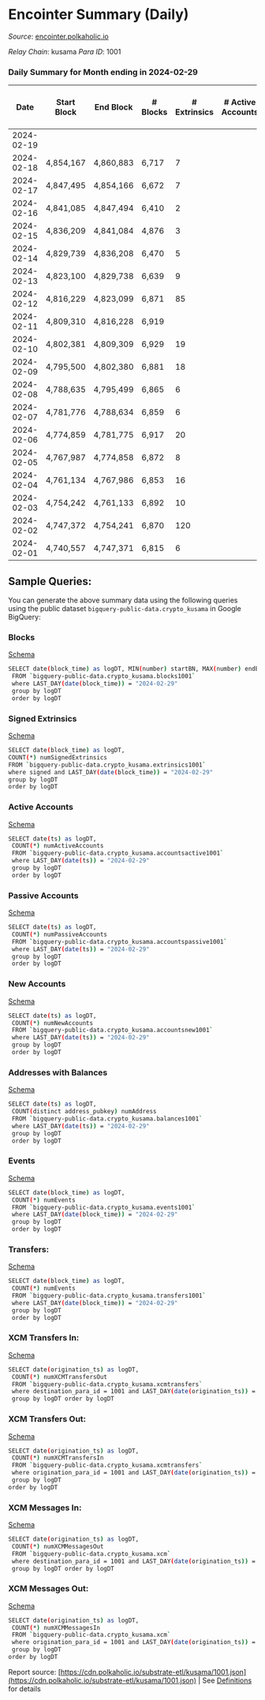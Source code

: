# Encointer Summary (Daily)

_Source_: [encointer.polkaholic.io](https://encointer.polkaholic.io)

*Relay Chain*: kusama
*Para ID*: 1001



### Daily Summary for Month ending in 2024-02-29


| Date    | Start Block | End Block | # Blocks | # Extrinsics | # Active Accounts | # Passive Accounts | # New Accounts | # Addresses | # Events  | # Transfers ($USD) | # XCM Transfers In ($USD) | # XCM Transfers Out ($USD) | # XCM In | # XCM Out | Issues |
|---------|-------------|-----------|----------|--------------|-------------------|--------------------|----------------|-------------|-----------|--------------------|---------------------------|----------------------------|----------|-----------|--------|
| 2024-02-19 |  |  |  |  |  |  |  |  |  |   |   |   |  |  |  |
| 2024-02-18 | 4,854,167 | 4,860,883 | 6,717 | 7 |  |  |  | 78 | 13,455 |   |   |   |  |  |  |
| 2024-02-17 | 4,847,495 | 4,854,166 | 6,672 | 7 |  |  |  | 78 | 13,372 |   |   |   |  |  |  |
| 2024-02-16 | 4,841,085 | 4,847,494 | 6,410 | 2 |  |  |  | 78 | 12,826 |   |   |   |  |  |  |
| 2024-02-15 | 4,836,209 | 4,841,084 | 4,876 | 3 |  |  |  | 78 | 9,764 |   |   |   |  |  |  |
| 2024-02-14 | 4,829,739 | 4,836,208 | 6,470 | 5 |  |  |  | 78 | 12,970 |   |   |   |  |  |  |
| 2024-02-13 | 4,823,100 | 4,829,738 | 6,639 | 9 |  |  |  | 78 | 13,306 |   |   |   |  |  |  |
| 2024-02-12 | 4,816,229 | 4,823,099 | 6,871 | 85 |  |  |  | 78 | 13,977 |   |   |   |  |  |  |
| 2024-02-11 | 4,809,310 | 4,816,228 | 6,919 |  |  |  |  | 78 | 13,842 |   |   |   |  |  |  |
| 2024-02-10 | 4,802,381 | 4,809,309 | 6,929 | 19 |  |  |  | 78 | 13,920 |   |   |   |  |  |  |
| 2024-02-09 | 4,795,500 | 4,802,380 | 6,881 | 18 |  |  |  | 78 | 13,822 |   |   |   |  |  |  |
| 2024-02-08 | 4,788,635 | 4,795,499 | 6,865 | 6 |  |  |  | 78 | 13,749 |   |   |   |  |  |  |
| 2024-02-07 | 4,781,776 | 4,788,634 | 6,859 | 6 |  |  |  | 78 | 13,738 |   |   |   |  |  |  |
| 2024-02-06 | 4,774,859 | 4,781,775 | 6,917 | 20 |  |  |  | 78 | 13,900 |   |   |   |  |  |  |
| 2024-02-05 | 4,767,987 | 4,774,858 | 6,872 | 8 |  |  |  | 78 | 13,768 |   |   |   |  |  |  |
| 2024-02-04 | 4,761,134 | 4,767,986 | 6,853 | 16 |  |  |  | 78 | 13,763 |   |   |   |  |  |  |
| 2024-02-03 | 4,754,242 | 4,761,133 | 6,892 | 10 |  |  |  | 78 | 13,826 |   |   |   |  |  |  |
| 2024-02-02 | 4,747,372 | 4,754,241 | 6,870 | 120 |  |  |  | 78 | 14,078 |   |   |   |  |  |  |
| 2024-02-01 | 4,740,557 | 4,747,371 | 6,815 | 6 |  |  |  | 78 | 13,652 |   |   |   |  |  |  |

## Sample Queries:
You can generate the above summary data using the following queries using the public dataset `bigquery-public-data.crypto_kusama` in Google BigQuery:


### Blocks 

[Schema](https://github.com/colorfulnotion/substrate-etl/blob/main/schema/blocks.json)

```bash
SELECT date(block_time) as logDT, MIN(number) startBN, MAX(number) endBN, COUNT(*) numBlocks 
 FROM `bigquery-public-data.crypto_kusama.blocks1001`  
 where LAST_DAY(date(block_time)) = "2024-02-29" 
 group by logDT 
 order by logDT
```

### Signed Extrinsics 

[Schema](https://github.com/colorfulnotion/substrate-etl/blob/main/schema/extrinsics.json)

```bash
SELECT date(block_time) as logDT, 
COUNT(*) numSignedExtrinsics 
FROM `bigquery-public-data.crypto_kusama.extrinsics1001`  
where signed and LAST_DAY(date(block_time)) = "2024-02-29" 
group by logDT 
order by logDT
```

### Active Accounts 

[Schema](https://github.com/colorfulnotion/substrate-etl/blob/main/schema/accountsactive.json)

```bash
SELECT date(ts) as logDT, 
 COUNT(*) numActiveAccounts 
 FROM `bigquery-public-data.crypto_kusama.accountsactive1001` 
 where LAST_DAY(date(ts)) = "2024-02-29" 
 group by logDT 
 order by logDT
```

### Passive Accounts 

[Schema](https://github.com/colorfulnotion/substrate-etl/blob/main/schema/accountspassive.json)

```bash
SELECT date(ts) as logDT, 
 COUNT(*) numPassiveAccounts 
 FROM `bigquery-public-data.crypto_kusama.accountspassive1001` 
 where LAST_DAY(date(ts)) = "2024-02-29" 
 group by logDT 
 order by logDT
```

### New Accounts 

[Schema](https://github.com/colorfulnotion/substrate-etl/blob/main/schema/accountsnew.json)

```bash
SELECT date(ts) as logDT, 
 COUNT(*) numNewAccounts 
 FROM `bigquery-public-data.crypto_kusama.accountsnew1001` 
 where LAST_DAY(date(ts)) = "2024-02-29" 
 group by logDT
 order by logDT
```

### Addresses with Balances 

[Schema](https://github.com/colorfulnotion/substrate-etl/blob/main/schema/balances.json)

```bash
SELECT date(ts) as logDT,
 COUNT(distinct address_pubkey) numAddress 
 FROM `bigquery-public-data.crypto_kusama.balances1001` 
 where LAST_DAY(date(ts)) = "2024-02-29" 
 group by logDT 
 order by logDT
```

### Events 

[Schema](https://github.com/colorfulnotion/substrate-etl/blob/main/schema/events.json)

```bash
SELECT date(block_time) as logDT, 
 COUNT(*) numEvents 
 FROM `bigquery-public-data.crypto_kusama.events1001` 
 where LAST_DAY(date(block_time)) = "2024-02-29" 
 group by logDT 
 order by logDT
```

### Transfers:

[Schema](https://github.com/colorfulnotion/substrate-etl/blob/main/schema/transfers.json)

```bash
SELECT date(block_time) as logDT, 
 COUNT(*) numEvents 
 FROM `bigquery-public-data.crypto_kusama.transfers1001` 
 where LAST_DAY(date(block_time)) = "2024-02-29" 
 group by logDT 
 order by logDT
```

### XCM Transfers In: 

[Schema](https://github.com/colorfulnotion/substrate-etl/blob/main/schema/xcmtransfers.json)

```bash
SELECT date(origination_ts) as logDT, 
 COUNT(*) numXCMTransfersOut 
 FROM `bigquery-public-data.crypto_kusama.xcmtransfers` 
 where destination_para_id = 1001 and LAST_DAY(date(origination_ts)) = "2024-02-29" 
 group by logDT order by logDT
```

### XCM Transfers Out: 

[Schema](https://github.com/colorfulnotion/substrate-etl/blob/main/schema/xcmtransfers.json)

```bash
SELECT date(origination_ts) as logDT, 
 COUNT(*) numXCMTransfersIn 
 FROM `bigquery-public-data.crypto_kusama.xcmtransfers` 
 where origination_para_id = 1001 and LAST_DAY(date(origination_ts)) = "2024-02-29" 
 group by logDT 
order by logDT
```

### XCM Messages In: 

[Schema](https://github.com/colorfulnotion/substrate-etl/blob/main/schema/xcm.json)

```bash
SELECT date(origination_ts) as logDT, 
 COUNT(*) numXCMMessagesOut 
 FROM `bigquery-public-data.crypto_kusama.xcm` 
 where destination_para_id = 1001 and LAST_DAY(date(origination_ts)) = "2024-02-29" 
 group by logDT order by logDT
```

### XCM Messages Out: 

[Schema](https://github.com/colorfulnotion/substrate-etl/blob/main/schema/xcm.json)

```bash
SELECT date(origination_ts) as logDT, 
 COUNT(*) numXCMMessagesIn 
 FROM `bigquery-public-data.crypto_kusama.xcm` 
 where origination_para_id = 1001 and LAST_DAY(date(origination_ts)) = "2024-02-29" 
 group by logDT 
order by logDT
```


Report source: [https://cdn.polkaholic.io/substrate-etl/kusama/1001.json](https://cdn.polkaholic.io/substrate-etl/kusama/1001.json) | See [Definitions](/DEFINITIONS.md) for details
